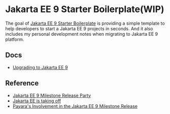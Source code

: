 # Jakarta EE 9 Starter Boilerplate(WIP)

The goal of [Jakarta EE 9 Starter Boilerplate](https://github.com/hantsy/jakartaee9-starter-boilerplate) is providing a simple template to  help developers to start a Jakarta EE 9 projects in seconds. And  it also includes my personal development notes when migrating to Jakarta EE 9 platform.


## Docs 

* [Upgrading to Jakarta EE 9](./docs/upgrade.md)

## Reference
* [Jakarta EE 9 Milestone Release Party](https://www.crowdcast.io/e/JakartaEE9_Milestonereleaseparty?utm_source=crowdcast&utm_medium=email&utm_campaign=followers)
* [Jakarta  EE is taking off ](https://eclipse-foundation.blog/2020/06/23/jakarta-ee-is-taking-off/)
* [Payara's Involvement in the Jakarta EE 9 Milestone Release](https://blog.payara.fish/jakarta-ee-9-milestone-release-and-payara-involvement?utm_campaign=Jakarta%20EE%209&utm_content=132675236&utm_medium=social&utm_source=twitter&hss_channel=tw-939323243076259842)
